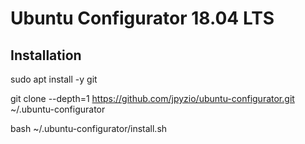 # Ubuntu Configurator 18.04 LTS

## Installation
sudo apt install -y git

git clone --depth=1 https://github.com/jpyzio/ubuntu-configurator.git ~/.ubuntu-configurator

bash ~/.ubuntu-configurator/install.sh

